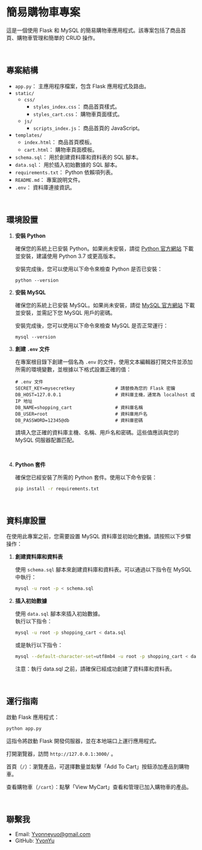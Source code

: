 # 簡易購物車專案
這是一個使用 Flask 和 MySQL 的簡易購物車應用程式。該專案包括了商品首頁、購物車管理和簡單的 CRUD 操作。

<br>
 
## 專案結構
- `app.py`： 主應用程序檔案，包含 Flask 應用程式及路由。
- `static/`
  - `css/`
    - `styles_index.css`： 商品首頁樣式。
    - `styles_cart.css`： 購物車頁面樣式。
  - `js/`
    - `scripts_index.js`： 商品首頁的 JavaScript。
- `templates/`
  - `index.html`： 商品首頁模板。
  - `cart.html`： 購物車頁面模板。
- `schema.sql`： 用於創建資料庫和資料表的 SQL 腳本。
- `data.sql`： 用於插入初始數據的 SQL 腳本。
- `requirements.txt`： Python 依賴項列表。
- `README.md`： 專案說明文件。
- `.env`： 資料庫連接資訊。
<br>

## 環境設置
1. **安裝 Python**
    
    確保您的系統上已安裝 Python。如果尚未安裝，請從 [Python 官方網站](https://www.python.org/downloads/) 下載並安裝，建議使用 Python 3.7 或更高版本。

    安裝完成後，您可以使用以下命令來檢查 Python 是否已安裝：

    ```
    python --version
    ```

2. **安裝 MySQL**

    確保您的系統上已安裝 MySQL。如果尚未安裝，請從 [MySQL 官方網站](https://dev.mysql.com/downloads/) 下載並安裝，並需記下您 MySQL 用戶的密碼。

    安裝完成後，您可以使用以下命令來檢查 MySQL 是否正常運行：

    ```
    mysql --version
    ```

3. **創建 `.env` 文件**

    在專案根目錄下創建一個名為 `.env` 的文件，使用文本編輯器打開文件並添加所需的環境變數，並根據以下格式設置正確的值：

    ```env
    # .env 文件
    SECRET_KEY=mysecretkey               # 請替換為您的 Flask 密鑰
    DB_HOST=127.0.0.1                    # 資料庫主機，通常為 localhost 或 IP 地址
    DB_NAME=shopping_cart                # 資料庫名稱
    DB_USER=root                         # 資料庫用戶名
    DB_PASSWORD=12345@db                 # 資料庫密碼
    ```
    請填入您正確的資料庫主機、名稱、用戶名和密碼。這些值應該與您的 MySQL 伺服器配置匹配。

    <br>

4. **Python 套件**

    確保您已經安裝了所需的 Python 套件。使用以下命令安裝：

    ```bash
    pip install -r requirements.txt
    ```
<br>

## 資料庫設置
在使用此專案之前，您需要設置 MySQL 資料庫並初始化數據。請按照以下步驟操作：

1. **創建資料庫和資料表**

   使用 `schema.sql` 腳本來創建資料庫和資料表。可以通過以下指令在 MySQL 中執行：

   ```bash
   mysql -u root -p < schema.sql

2. **插入初始數據**

    使用 `data.sql` 腳本來插入初始數據。
    <br>執行以下指令：

    ```bash
    mysql -u root -p shopping_cart < data.sql
    ```

    或是執行以下指令：
    ```bash
    mysql --default-character-set=utf8mb4 -u root -p shopping_cart < data.sql
    ```

    注意：執行 data.sql 之前，請確保已經成功創建了資料庫和資料表。
    
<br>

## 運行指南
啟動 Flask 應用程式：

```bash
python app.py
```

這指令將啟動 Flask 開發伺服器，並在本地端口上運行應用程式。

打開瀏覽器，訪問 `http://127.0.0.1:3000/` 。

首頁（`/`）：瀏覽產品，可選擇數量並點擊「Add To Cart」按鈕添加產品到購物車。

查看購物車（`/cart`）：點擊「View MyCart」查看和管理已加入購物車的產品。

<br>

## 聯繫我

- Email: Yvonneyuo@gmail.com
- GitHub: [YvonYu](https://github.com/YvonYu)
